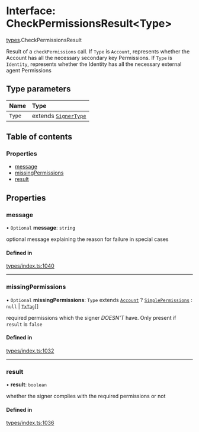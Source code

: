 # Interface: CheckPermissionsResult<Type\>

[types](../wiki/types).CheckPermissionsResult

Result of a `checkPermissions` call. If `Type` is `Account`, represents whether the Account
  has all the necessary secondary key Permissions. If `Type` is `Identity`, represents whether the
  Identity has all the necessary external agent Permissions

## Type parameters

| Name | Type |
| :------ | :------ |
| `Type` | extends [`SignerType`](../wiki/types.SignerType) |

## Table of contents

### Properties

- [message](../wiki/types.CheckPermissionsResult#message)
- [missingPermissions](../wiki/types.CheckPermissionsResult#missingpermissions)
- [result](../wiki/types.CheckPermissionsResult#result)

## Properties

### message

• `Optional` **message**: `string`

optional message explaining the reason for failure in special cases

#### Defined in

[types/index.ts:1040](https://github.com/PolymeshAssociation/polymesh-sdk/blob/91c2d2d8/src/types/index.ts#L1040)

___

### missingPermissions

• `Optional` **missingPermissions**: `Type` extends [`Account`](../wiki/types.SignerType#account) ? [`SimplePermissions`](../wiki/types.SimplePermissions) : ``null`` \| [`TxTag`](../wiki/generated.types#txtag)[]

required permissions which the signer *DOESN'T* have. Only present if `result` is `false`

#### Defined in

[types/index.ts:1032](https://github.com/PolymeshAssociation/polymesh-sdk/blob/91c2d2d8/src/types/index.ts#L1032)

___

### result

• **result**: `boolean`

whether the signer complies with the required permissions or not

#### Defined in

[types/index.ts:1036](https://github.com/PolymeshAssociation/polymesh-sdk/blob/91c2d2d8/src/types/index.ts#L1036)
